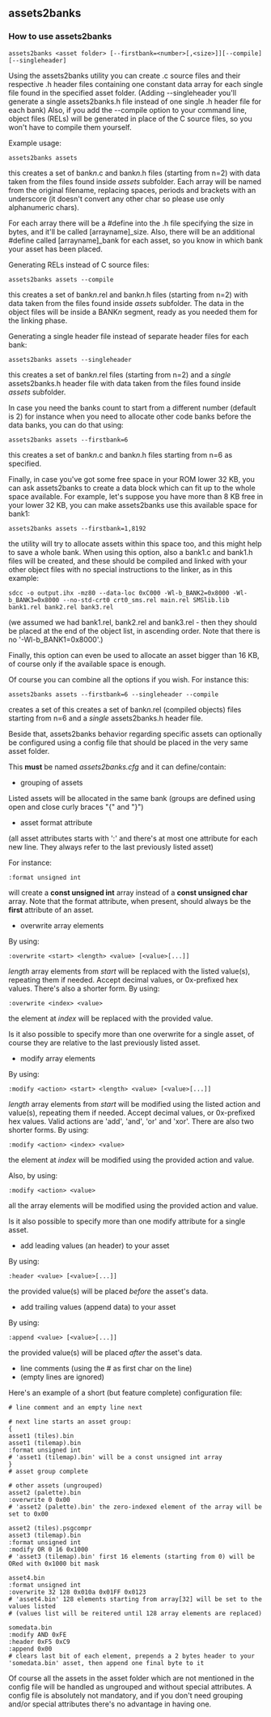 ## assets2banks

### How to use assets2banks

```
assets2banks <asset folder> [--firstbank=<number>[,<size>]][--compile][--singleheader]
```

Using the assets2banks utility you can create .c source files and their respective .h header files containing one constant data array for each single file found in the specified asset folder.
(Adding --singleheader you'll generate a single assets2banks.h file instead of one single .h header file for each bank)
Also, if you add the --compile option to your command line, object files (RELs) will be generated in place of the C source files, so you won't have to compile them yourself.

Example usage:

```
assets2banks assets
```

this creates a set of bank*n*.c and bank*n*.h files (starting from n=2) with data taken from the files found inside *assets* subfolder.
Each array will be named from the original filename, replacing spaces, periods and brackets with an underscore (it doesn't convert any other char so please use only alphanumeric chars).

For each array there will be a #define into the .h file specifying the size in bytes, and it'll be called [arrayname]_size.
Also, there will be an additional #define called [arrayname]_bank for each asset, so you know in which bank your asset has been placed.

Generating RELs instead of C source files:

```
assets2banks assets --compile
```

this creates a set of bank*n*.rel and bank*n*.h files (starting from n=2) with data taken from the files found inside *assets* subfolder.
The data in the object files will be inside a BANK*n* segment, ready as you needed them for the linking phase.

Generating a single header file instead of separate header files for each bank:

```
assets2banks assets --singleheader
```
this creates a set of bank*n*.rel files (starting from n=2) and a *single* assets2banks.h header file with data taken from the files found inside *assets* subfolder.

In case you need the banks count to start from a different number (default is 2) for instance when you need to allocate other code banks before the data banks, you can do that using:

```
assets2banks assets --firstbank=6
```

this creates a set of bank*n*.c and bank*n*.h files starting from n=6 as specified.

Finally, in case you've got some free space in your ROM lower 32 KB, you can ask assets2banks to create a data block which can fit up to the whole space available.
For example, let's suppose you have more than 8 KB free in your lower 32 KB, you can make assets2banks use this available space for bank1:

```
assets2banks assets --firstbank=1,8192
```

the utility will try to allocate assets within this space too, and this might help to save a whole bank.
When using this option, also a bank1.c and bank1.h files will be created, and these should be compiled and linked with your other object files with no special instructions to the linker, as in this example:

```
sdcc -o output.ihx -mz80 --data-loc 0xC000 -Wl-b_BANK2=0x8000 -Wl-b_BANK3=0x8000 --no-std-crt0 crt0_sms.rel main.rel SMSlib.lib bank1.rel bank2.rel bank3.rel
```

(we assumed we had bank1.rel, bank2.rel and bank3.rel - then they should be placed at the end of the object list, in ascending order. Note that there is no '-Wl-b_BANK1=0x8000'.)

Finally, this option can even be used to allocate an asset bigger than 16 KB, of course only if the available space is enough.

Of course you can combine all the options if you wish. For instance this:

```
assets2banks assets --firstbank=6 --singleheader --compile
```

creates a set of this creates a set of bank*n*.rel (compiled objects) files starting from n=6 and a *single* assets2banks.h header file.


Beside that, assets2banks behavior regarding specific assets can optionally be configured using a config file that should be placed in the very same asset folder.

This **must** be named *assets2banks.cfg* and it can define/contain:
 * grouping of assets

Listed assets will be allocated in the same bank (groups are defined using open and close curly braces "{" and "}")

 * asset format attribute

(all asset attributes starts with ':' and there's at most one attribute for each new line. They always refer to the last previously listed asset)

For instance:
```
:format unsigned int
```
will create a **const unsigned int** array instead of a **const unsigned char** array. Note that the format attribute, when present, should always be the **first** attribute of an asset.

 * overwrite array elements

By using:
```
:overwrite <start> <length> <value> [<value>[...]]
```
*length* array elements from *start* will be replaced with the listed value(s), repeating them if needed.
Accept decimal values, or 0x-prefixed hex values.
There's also a shorter form. By using:
```
:overwrite <index> <value>
```
the element at *index* will be replaced with the provided value.

Is it also possible to specify more than one overwrite for a single asset, of course they are relative to the last previously listed asset.

 * modify array elements

By using:
```
:modify <action> <start> <length> <value> [<value>[...]]
```
*length* array elements from *start* will be modified using the listed action and value(s), repeating them if needed.
Accept decimal values, or 0x-prefixed hex values. Valid actions are 'add', 'and', 'or' and 'xor'.
There are also two shorter forms. By using:
```
:modify <action> <index> <value>
```
the element at *index* will be modified using the provided action and value.

Also, by using:
```
:modify <action> <value>
```
all the array elements will be modified using the provided action and value.

Is it also possible to specify more than one modify attribute for a single asset.

 * add leading values (an header) to your asset

By using:
```
:header <value> [<value>[...]]
```
the provided value(s) will be placed *before* the asset's data.

 * add trailing values (append data) to your asset

By using:
```
:append <value> [<value>[...]]
```
the provided value(s) will be placed *after* the asset's data.

 * line comments (using the # as first char on the line)
 * (empty lines are ignored)

Here's an example of a short (but feature complete) configuration file:

```
# line comment and an empty line next

# next line starts an asset group:
{ 
asset1 (tiles).bin 
asset1 (tilemap).bin 
:format unsigned int 
# 'asset1 (tilemap).bin' will be a const unsigned int array
}
# asset group complete

# other assets (ungrouped) 
asset2 (palette).bin
:overwrite 0 0x00
# 'asset2 (palette).bin' the zero-indexed element of the array will be set to 0x00

asset2 (tiles).psgcompr
asset3 (tilemap).bin 
:format unsigned int
:modify OR 0 16 0x1000
# 'asset3 (tilemap).bin' first 16 elements (starting from 0) will be ORed with 0x1000 bit mask

asset4.bin
:format unsigned int
:overwrite 32 128 0x010a 0x01FF 0x0123
# 'asset4.bin' 128 elements starting from array[32] will be set to the values listed
# (values list will be reitered until 128 array elements are replaced)

somedata.bin
:modify AND 0xFE
:header 0xF5 0xC9
:append 0x00
# clears last bit of each element, prepends a 2 bytes header to your 'somedata.bin' asset, then append one final byte to it
```

Of course all the assets in the asset folder which are not mentioned in the config file will be handled as ungrouped and without special attributes.
A config file is absolutely not mandatory, and if you don't need grouping and/or special attributes there's no advantage in having one.
